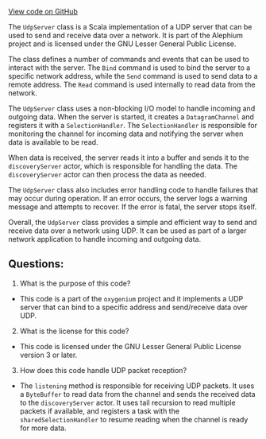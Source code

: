 [View code on GitHub](https://github.com/oxygenium/oxygenium/flow/src/main/scala/org/oxygenium/flow/network/udp/UdpServer.scala)

The `UdpServer` class is a Scala implementation of a UDP server that can be used to send and receive data over a network. It is part of the Alephium project and is licensed under the GNU Lesser General Public License.

The class defines a number of commands and events that can be used to interact with the server. The `Bind` command is used to bind the server to a specific network address, while the `Send` command is used to send data to a remote address. The `Read` command is used internally to read data from the network.

The `UdpServer` class uses a non-blocking I/O model to handle incoming and outgoing data. When the server is started, it creates a `DatagramChannel` and registers it with a `SelectionHandler`. The `SelectionHandler` is responsible for monitoring the channel for incoming data and notifying the server when data is available to be read.

When data is received, the server reads it into a buffer and sends it to the `discoveryServer` actor, which is responsible for handling the data. The `discoveryServer` actor can then process the data as needed.

The `UdpServer` class also includes error handling code to handle failures that may occur during operation. If an error occurs, the server logs a warning message and attempts to recover. If the error is fatal, the server stops itself.

Overall, the `UdpServer` class provides a simple and efficient way to send and receive data over a network using UDP. It can be used as part of a larger network application to handle incoming and outgoing data.
## Questions: 
 1. What is the purpose of this code?
- This code is a part of the `oxygenium` project and it implements a UDP server that can bind to a specific address and send/receive data over UDP.

2. What is the license for this code?
- This code is licensed under the GNU Lesser General Public License version 3 or later.

3. How does this code handle UDP packet reception?
- The `listening` method is responsible for receiving UDP packets. It uses a `ByteBuffer` to read data from the channel and sends the received data to the `discoveryServer` actor. It uses tail recursion to read multiple packets if available, and registers a task with the `sharedSelectionHandler` to resume reading when the channel is ready for more data.